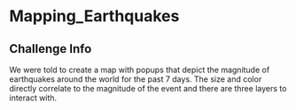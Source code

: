 # Mapping_Earthquakes

## Challenge Info

We were told to create a map with popups that depict the magnitude of earthquakes around the world for the past 7 days. The size and color directly correlate to the magnitude of the event and there are three layers to interact with. 
